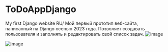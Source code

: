 # ToDoAppDjango
My first Django website
RU/ Мой первый прототип веб-сайта, написанный на Django осенью 2023 года. Позволяет создавать пользователя и заполнять и редактировать свой список задач.
![image](https://github.com/user-attachments/assets/cde9bfae-d12e-4c82-8f32-9868725c11d2)

![image](https://github.com/user-attachments/assets/9589b658-3d96-43bd-914a-a032df61cd52)
